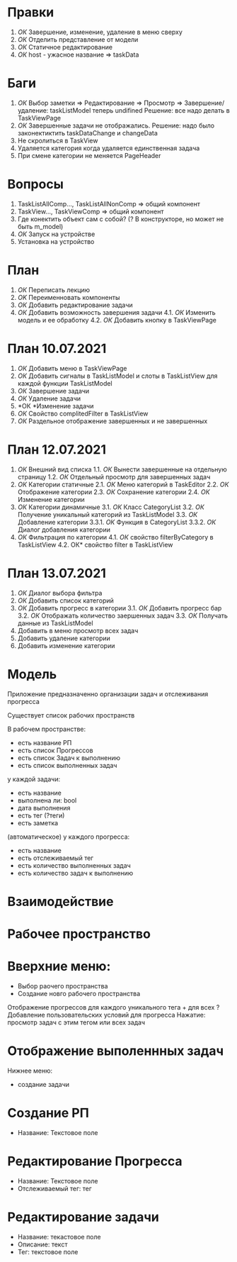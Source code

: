 # Правки

1. *ОК* Завершение, изменение, удаление в меню сверху
2. *ОК* Отделить представление от модели
3. *ОК* Статичное редактирование
4. *ОК* host - ужасное название => taskData

# Баги
1. *ОК* Выбор заметки => Редактирование => Просмотр => Завершение/удаление: taskListModel теперь undifined
    Решение: все надо делать в TaskViewPage
2. *ОК* Завершенные задачи не отображались.
    Решение: надо было законектиктить taskDataChange и changeData
3. Не скролиться в TaskView
4. Удаляется категория когда удаляется единственная задача
5. При смене категории не меняется PageHeader

# Вопросы
1. TaskListAllComp..., TaskListAllNonComp => общий компонент
2. TaskView..., TaskViewComp => общий компонент
3. Где конектить объект сам с собой? (? В конструкторе, но может не быть m_model)
4. *ОК* Запуск на устройстве
5. Установка на устройство

#  План

1. *ОК* Переписать лекцию
2. *OK* Переименновать компоненты
3. *ОК* Добавить редактирование задачи
4. *ОК* Добавить возможность завершения задачи
4.1. *ОК* Изменить модель и ее обработку
4.2. *ОК* Добавить кнопку в TaskViewPage

# План 10.07.2021

1. *ОК* Добавить меню в  TaskViewPage
2. *ОК* Добавить сигналы в TaskListModel и слоты в TaskListView для каждой функции TaskListModel
3. *ОК* Завершение задачи
4. *ОК* Удаление задачи
5. *ОК *Изменение задачи
6. *ОК* Свойство complitedFilter в  TaskListView
7. *ОК* Раздельное отображение завершенных и не завершенных

# План 12.07.2021

1. *ОК* Внешний вид списка
1.1. *ОК* Вынести завершенные на отдельную страницу
1.2. *ОК* Отдельный просмотр для завершенных задач
2. *ОК* Категории статичные
2.1. *ОК* Меню категорий в TaskEditor
2.2. *ОК* Отображение категории
2.3. *ОК* Сохранение категории
2.4. *ОК* Изменение категории
3. *ОК* Категории динамичные
3.1. *ОК* Класс CategoryList
3.2. *ОК* Получение уникальный категорий из TaskListModel
3.3. *ОК* Добавление категории
3.3.1. *ОК* Функция в CategoryList
3.3.2. *ОК* Диалог добавления категории
4. *ОК* Фильтрация по категории
4.1. *ОК* свойство filterByCategory в TaskListView
4.2. ОК* свойство filter в TaskListView

# План 13.07.2021

1. *ОК* Диалог выбора фильтра
2. *ОК* Добавить список категорий
3. *ОК* Добавить прогресс в категории
3.1. *ОК* Добавить прогресс бар
3.2. *ОК* Отображать количество заершенных задач
3.3. *ОК* Получать данные из TaskListModel
4. Добавить в меню просмотр всех задач
5. Добавить удаление категории
6. Добавить изменение категории


# Модель

Приложение предназначенно организации задач и отслеживания прогресса

Существует список рабочих пространств

В рабочем пространстве:
- есть название РП
- есть список Прогрессов
- есть список Задач к выполнению
- есть список выполненных задач

у каждой задачи:
- есть название
- выполнена ли: bool
- дата выполнения
- есть тег (?теги)
- есть заметка

(автоматическое)
у каждого прогресса:
- есть название
- есть отслеживаемый тег
- есть количество выполненных задач
- есть количество задач к выполнению

# Взаимодействие

# Рабочее пространство

# Вверхние меню:
- Выбор раочего пространства
- Создание новго рабочего пространства

Отображение прогрессов для каждого уникального тега + для всех
? Добавление пользовательских условий для прогресса
Нажатие: просмотр задач с этим тегом или всех задач

# Отображение выполеннных задач

Нижнее меню:
- создание задачи

# Создание РП
- Название: Текстовое поле

# Редактирование Прогресса
- Название:  Текстовое поле
- Отслеживаемый тег: тег

# Редактирование задачи
- Название: текастовое поле
- Описание: текст
- Тег: текстовое поле



